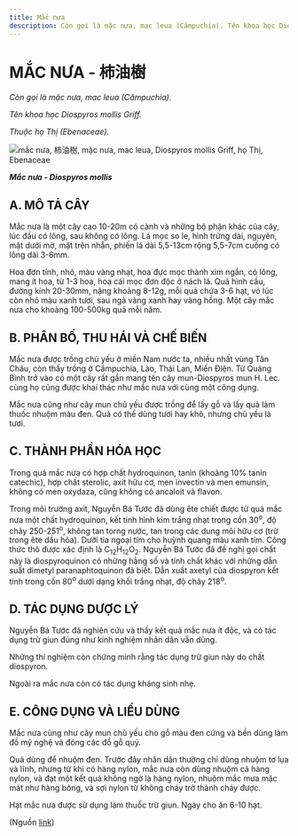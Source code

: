 ```yaml
---
title: Mắc nưa
description: Còn gọi là mặc nưa, mac leua (Cămpuchia). Tên khoa học Diospyros mollis Griff. Thuộc họ Thị (Ebenaceae).
---
```

# MẮC NƯA - 柿油樹

*Còn gọi là mặc nưa, mac leua (Cămpuchia).*

*Tên khoa học Diospyros mollis Griff.*

*Thuộc họ Thị (Ebenaceae).*

![mắc nưa, 柿油樹, mặc nưa, mac leua, Diospyros mollis Griff, họ Thị, Ebenaceae](/imgs/do-tat-loi/ctvvtvn/mac-nua.jpg)

***Mắc nưa - Diospyros mollis***

## A. MÔ TẢ CÂY

Mắc nưa là một cây cao 10-20m có cành và những bộ phận khác của cây, lúc đầu có lông, sau không có lông. Lá mọc so le, hình trứng dài, nguyên, mặt dưới mờ, mặt trên nhẵn, phiến lá dài 5,5-13cm rộng 5,5-7cm cuống có lông dài 3-6mm.

Hoa đơn tính, nhỏ, màu vàng nhạt, hoa đực mọc thành xim ngắn, có lông, mang ít hoa, từ 1-3 hoa, hoa cái mọc đơn độc ở nách lá. Quả hình cầu, đường kính 20-30mm, nặng khoảng 8-12g, mỗi quả chứa 3-6 hạt, vỏ lúc còn nhỏ màu xanh tươi, sau ngả vàng xanh hay vàng hồng. Một cây mắc nưa cho khoảng 100-500kg quả mỗi năm.

## B. PHÂN BỐ, THU HÁI VÀ CHẾ BIẾN

Mắc nưa được trồng chủ yếu ở miền Nam nước ta, nhiều nhất vùng Tân Châu, còn thấy trồng ở Cămpuchia, Lào, Thái Lan, Miến Điện. Từ Quảng Bình trở vào có một cây rất gần mang tên cây mun-Diospyros mun H. Lec. cùng họ cũng được khai thác như mắc nưa với cùng một công dụng.

Mắc nưa cũng như cây mun chủ yếu được trồng để lấy gỗ và lấy quả làm thuốc nhuộm màu đen. Quả có thể dùng tươi hay khô, nhưng chủ yếu là tươi.

## C. THÀNH PHẦN HÓA HỌC

Trong quả mắc nưa có hợp chất hydroquinon, tanin (khoảng 10% tanin catechic), hợp chất sterolic, axit hữu cơ, men invectin và men emunsin, không có men oxydaza, cũng không có ancaloit và flavon.

Trong môi trường axit, Nguyễn Bá Tước đã dùng ête chiết được từ quả mắc nưa một chất hydroquinon, kết tinh hình kim trắng nhạt trong cồn 30<sup>o</sup>, độ chảy 250-251<sup>o</sup>, không tan torng nước, tan trong các dung môi hữu cơ (trừ trong ête dầu hỏa). Dưới tia ngoại tím cho huỳnh quang màu xanh tím. Công thức thô được xác định là C<sub>12</sub>H<sub>12</sub>O<sub>2</sub>. Nguyễn Bá Tước đã đề nghị gọi chất này là diospyroquinon có những hằng số và tính chất khác với những dẫn suất dimetyl paranaphtoquinon đã biết. Dẫn xuất axetyl của diospyron kết tinh trong cồn 80<sup>o</sup> dưới dạng khối trắng nhạt, độ chảy 218<sup>o</sup>.

## D. TÁC DỤNG DƯỢC LÝ

Nguyễn Bá Tước đã nghiên cứu và thấy kết quả mắc nưa ít độc, và có tác dụng trừ giun đúng như kinh nghiệm nhân dân vẫn dùng.

Những thí nghiệm còn chứng minh rằng tác dụng trừ giun này do chất diospyron.

Ngoài ra mắc nưa còn có tác dụng kháng sinh nhẹ.

## E. CÔNG DỤNG VÀ LIỀU DÙNG

Mắc nưa cũng như cây mun chủ yếu cho gỗ màu đen cứng và bền dùng làm đồ mỹ nghệ và đóng các đồ gỗ quý.

Quả dùng để nhuộm đen. Trước đây nhân dân thường chỉ dùng nhuộm tơ lụa và lĩnh, nhưng từ khi có hàng nylon, mắc nưa còn dùng nhuộm cả hàng nylon, và đạt một kết quả không ngờ là hàng nylon, nhuộm mắc mưa mặc mát như hàng bông, và sợi nylon từ không cháy trở thành cháy được.

Hạt mắc nưa được sử dụng làm thuốc trừ giun. Ngày cho ăn 6-10 hạt.

(Nguồn <a href="http://www.thuocvuonnha.com/nhung-cay-thuoc-va-vi-thuoc-viet-nam/ket-qua-tra-cuu/mac-nua" target="_blank">link</a>)
